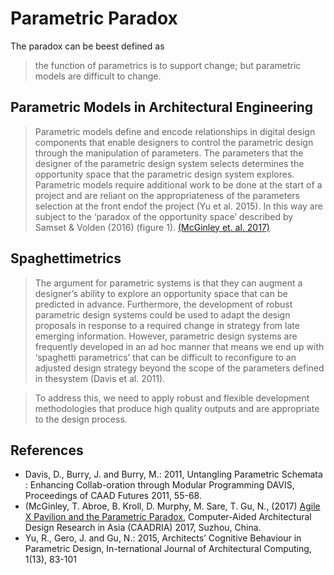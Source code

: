 # Parametric Paradox
The paradox can be beest defined as

>the function of parametrics is to support change; but parametric models are difficult to change.


## Parametric Models in Architectural Engineering
> Parametric models define and encode relationships in digital design components that enable designers to control the parametric design through the manipulation of parameters. The parameters that the designer of the parametric design system selects determines the opportunity space that the parametric design system explores. Parametric models require additional work to be done at the start of a project and are reliant on the appropriateness of the parameters selection at the front endof the project (Yu et al. 2015). In this way are subject to the ‘paradox of the opportunity space’ described by Samset & Volden (2016) (figure 1).
[(McGinley et. al. 2017)]

## Spaghettimetrics
>The argument for parametric systems is that they can augment a designer’s ability to explore an opportunity space that can be predicted in advance. Furthermore, the development of robust parametric design systems could be used to adapt the design proposals in response to a required change in strategy from late emerging information. However, parametric design systems are frequently developed in an ad hoc manner that means we end up with ‘spaghetti parametrics’ that can be difficult to reconfigure to an adjusted design strategy beyond the scope of the parameters defined in thesystem (Davis et al. 2011).

>To address this, we need to apply robust and flexible development methodologies that produce high quality outputs and are appropriate to the design process.

## References
* Davis, D., Burry, J. and Burry, M.: 2011, Untangling Parametric Schemata : Enhancing Collab-oration through Modular Programming DAVIS, Proceedings of CAAD Futures 2011, 55-68. 
* (McGinley, T. Abroe, B. Kroll, D. Murphy, M. Sare, T. Gu, N., (2017) [Agile X Pavilion and the Parametric Paradox], Computer-Aided Architectural Design Research in Asia (CAADRIA) 2017, Suzhou, China.
* Yu, R., Gero, J. and Gu, N.: 2015, Architects’ Cognitive Behaviour in Parametric Design, In-ternational Journal of Architectural Computing, 1(13), 83-101

[(McGinley et. al. 2017)]: https://www.researchgate.net/publication/315689068_Agile_X_UniSA_Pavilion_Agile_Principles_and_the_Parametric_Paradox
[Agile X Pavilion and the Parametric Paradox]: https://www.researchgate.net/publication/315689068_Agile_X_UniSA_Pavilion_Agile_Principles_and_the_Parametric_Paradox
